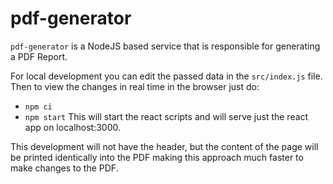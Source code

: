 # pdf-generator

`pdf-generator` is a NodeJS based service that is responsible for generating a PDF Report.

For local development you can edit the passed data in the `src/index.js` file. Then to view the changes in real time
in the browser just do:
* `npm ci`
* `npm start`
This will start the react scripts and will serve just the react app on localhost:3000.

This development will not have the header, but the content of the page will be printed identically into the PDF
making this approach much faster to make changes to the PDF.

